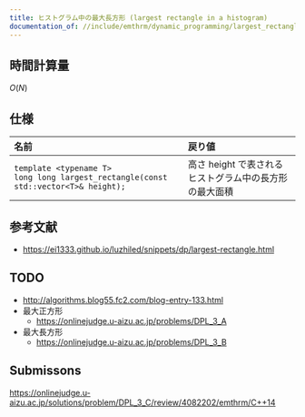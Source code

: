 ```yaml
---
title: ヒストグラム中の最大長方形 (largest rectangle in a histogram)
documentation_of: //include/emthrm/dynamic_programming/largest_rectangle.hpp
---
```



## 時間計算量

$O(N)$


## 仕様

|名前|戻り値|
|:--|:--|
|`template <typename T>`<br>`long long largest_rectangle(const std::vector<T>& height);`|高さ $\mathrm{height}$ で表されるヒストグラム中の長方形の最大面積|


## 参考文献

- https://ei1333.github.io/luzhiled/snippets/dp/largest-rectangle.html


## TODO

- http://algorithms.blog55.fc2.com/blog-entry-133.html
- 最大正方形
  - https://onlinejudge.u-aizu.ac.jp/problems/DPL_3_A
- 最大長方形
  - https://onlinejudge.u-aizu.ac.jp/problems/DPL_3_B


## Submissons

https://onlinejudge.u-aizu.ac.jp/solutions/problem/DPL_3_C/review/4082202/emthrm/C++14

